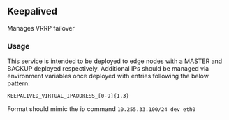 ## Keepalived
Manages VRRP failover

### Usage

This service is intended to be deployed to edge nodes with a MASTER and BACKUP deployed respectively.
Additional IPs should be managed via environment variables once deployed with entries following the below pattern:

`KEEPALIVED_VIRTUAL_IPADDRESS_[0-9]{1,3}`

Format should mimic the ip command
`10.255.33.100/24 dev eth0`
